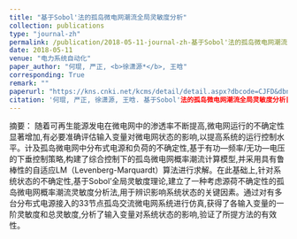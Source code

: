 ```yaml
---
title: "基于Sobol'法的孤岛微电网潮流全局灵敏度分析"
collection: publications
type: "journal-zh"
permalink: /publication/2018-05-11-journal-zh-基于Sobol'法的孤岛微电网潮流全局灵敏度分析
date: 2018-05-11
venue: "电力系统自动化"
paper_author: "何琨, 严正, <b>徐潇源*</b>, 王晗"
corresponding: True
remark: ""
paperurl: "https://kns.cnki.net/kcms/detail/detail.aspx?dbcode=CJFD&dbname=CJFDLAST2018&filename=DLXT201814014&uniplatform=NZKPT&v=GYXw-E6GvFuP2AIEgk4YdsadZ7mDC8Q2cMjN9VURCSc_iJiXdoaMrFzMzkWXLbRc"
citation: '何琨, 严正, 徐潇源, 王晗. 基于Sobol'法的孤岛微电网潮流全局灵敏度分析[J]. 电力系统自动化, 2018, 42(14): 99-106.'
---
```


摘要：
随着可再生能源发电在微电网中的渗透率不断提高,微电网运行的不确定性显著增加,有必要准确评估输入变量对微电网状态的影响,以提高系统的运行控制水平。计及孤岛微电网中分布式电源和负荷的不确定性,基于有功—频率/无功—电压的下垂控制策略,构建了综合控制下的孤岛微电网概率潮流计算模型,并采用具有鲁棒性的自适应LM（Levenberg-Marquardt）算法进行求解。在此基础上,针对系统状态的不确定性,基于Sobol’全局灵敏度理论,建立了一种考虑源荷不确定性的孤岛微电网概率潮流灵敏度分析法,用于辨识影响系统状态的关键因素。通过对有多台分布式电源接入的33节点孤岛交流微电网系统进行仿真,获得了各输入变量的一阶灵敏度和总灵敏度,分析了输入变量对系统状态的影响,验证了所提方法的有效性。 